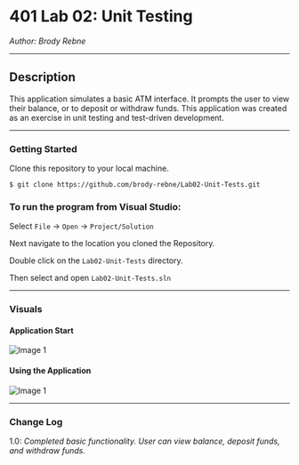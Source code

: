 # 401 Lab 02: Unit Testing

*Author: Brody Rebne*

----

## Description

This application simulates a basic ATM interface. It prompts the user to view their balance, or to deposit or withdraw funds. This application was created as an exercise in unit testing and test-driven development.

---

### Getting Started

Clone this repository to your local machine.

```
$ git clone https://github.com/brody-rebne/Lab02-Unit-Tests.git
```

### To run the program from Visual Studio:

Select ```File``` -> ```Open``` -> ```Project/Solution```

Next navigate to the location you cloned the Repository.

Double click on the ```Lab02-Unit-Tests``` directory.

Then select and open ```Lab02-Unit-Tests.sln```

---

### Visuals

#### Application Start
![Image 1](https://i.imgur.com/3ypStpT.png)
#### Using the Application
![Image 1](https://i.imgur.com/JbqfRkU.png)

---

### Change Log

1.0: *Completed basic functionality. User can view balance, deposit funds, and withdraw funds.*
